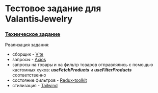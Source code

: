 # Тестовое задание для ValantisJewelry
### [Техническое задание](https://github.com/ValantisJewelry/TestTaskValantis)
Реализация задания:
- сборщик -  [Vite](https://vitejs.dev/)
- запросы - [Axios](https://axios-http.com/ru/)
- запросы на товары и на фильтр товаров отправлялись с помощью кастомных хуков: ***useFetchProducts*** и ***useFilterProducts*** соответственно 
- состояние фильтров - [Redux-toolkit](https://redux-toolkit.js.org/)
- стилизация -  [Tailwind](https://tailwindcss.com/)
